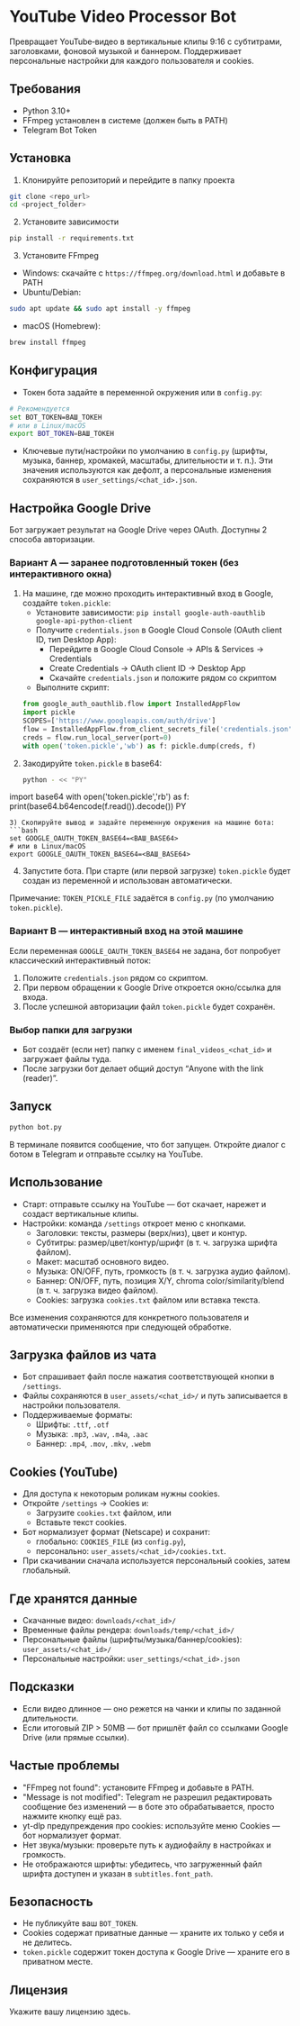 # YouTube Video Processor Bot

Превращает YouTube‑видео в вертикальные клипы 9:16 с субтитрами, заголовками, фоновой музыкой и баннером. Поддерживает персональные настройки для каждого пользователя и cookies.

## Требования
- Python 3.10+
- FFmpeg установлен в системе (должен быть в PATH)
- Telegram Bot Token

## Установка
1) Клонируйте репозиторий и перейдите в папку проекта

```bash
git clone <repo_url>
cd <project_folder>
```

2) Установите зависимости
```bash
pip install -r requirements.txt
```

3) Установите FFmpeg
- Windows: скачайте с `https://ffmpeg.org/download.html` и добавьте в PATH
- Ubuntu/Debian:
```bash
sudo apt update && sudo apt install -y ffmpeg
```
- macOS (Homebrew):
```bash
brew install ffmpeg
```

## Конфигурация
- Токен бота задайте в переменной окружения или в `config.py`:
```bash
# Рекомендуется
set BOT_TOKEN=ВАШ_ТОКЕН
# или в Linux/macOS
export BOT_TOKEN=ВАШ_ТОКЕН
```

- Ключевые пути/настройки по умолчанию в `config.py` (шрифты, музыка, баннер, хромакей, масштабы, длительности и т. п.). Эти значения используются как дефолт, а персональные изменения сохраняются в `user_settings/<chat_id>.json`.

## Настройка Google Drive
Бот загружает результат на Google Drive через OAuth. Доступны 2 способа авторизации.

### Вариант A — заранее подготовленный токен (без интерактивного окна)
1) На машине, где можно проходить интерактивный вход в Google, создайте `token.pickle`:
   - Установите зависимости: `pip install google-auth-oauthlib google-api-python-client`
   - Получите `credentials.json` в Google Cloud Console (OAuth client ID, тип Desktop App):
     - Перейдите в Google Cloud Console → APIs & Services → Credentials
     - Create Credentials → OAuth client ID → Desktop App
     - Скачайте `credentials.json` и положите рядом со скриптом
   - Выполните скрипт:
   ```python
   from google_auth_oauthlib.flow import InstalledAppFlow
   import pickle
   SCOPES=['https://www.googleapis.com/auth/drive']
   flow = InstalledAppFlow.from_client_secrets_file('credentials.json', SCOPES)
   creds = flow.run_local_server(port=0)
   with open('token.pickle','wb') as f: pickle.dump(creds, f)
   ```
2) Закодируйте `token.pickle` в base64:
   ```bash
   python - << "PY"
import base64
with open('token.pickle','rb') as f:
    print(base64.b64encode(f.read()).decode())
PY
   ```
3) Скопируйте вывод и задайте переменную окружения на машине бота:
   ```bash
   set GOOGLE_OAUTH_TOKEN_BASE64=<ВАШ_BASE64>
   # или в Linux/macOS
   export GOOGLE_OAUTH_TOKEN_BASE64=<ВАШ_BASE64>
   ```
4) Запустите бота. При старте (или первой загрузке) `token.pickle` будет создан из переменной и использован автоматически.

Примечание: `TOKEN_PICKLE_FILE` задаётся в `config.py` (по умолчанию `token.pickle`).

### Вариант B — интерактивный вход на этой машине
Если переменная `GOOGLE_OAUTH_TOKEN_BASE64` не задана, бот попробует классический интерактивный поток:
1) Положите `credentials.json` рядом со скриптом.
2) При первом обращении к Google Drive откроется окно/ссылка для входа.
3) После успешной авторизации файл `token.pickle` будет сохранён.

### Выбор папки для загрузки
- Бот создаёт (если нет) папку с именем `final_videos_<chat_id>` и загружает файлы туда.
- После загрузки бот делает общий доступ “Anyone with the link (reader)”.

## Запуск
```bash
python bot.py
```
В терминале появится сообщение, что бот запущен. Откройте диалог с ботом в Telegram и отправьте ссылку на YouTube.

## Использование
- Старт: отправьте ссылку на YouTube — бот скачает, нарежет и создаст вертикальные клипы.
- Настройки: команда `/settings` откроет меню с кнопками.
  - Заголовки: тексты, размеры (верх/низ), цвет и контур.
  - Субтитры: размер/цвет/контур/шрифт (в т. ч. загрузка шрифта файлом).
  - Макет: масштаб основного видео.
  - Музыка: ON/OFF, путь, громкость (в т. ч. загрузка аудио файлом).
  - Баннер: ON/OFF, путь, позиция X/Y, chroma color/similarity/blend (в т. ч. загрузка видео файлом).
  - Cookies: загрузка `cookies.txt` файлом или вставка текста.

Все изменения сохраняются для конкретного пользователя и автоматически применяются при следующей обработке.

## Загрузка файлов из чата
- Бот спрашивает файл после нажатия соответствующей кнопки в `/settings`.
- Файлы сохраняются в `user_assets/<chat_id>/` и путь записывается в настройки пользователя.
- Поддерживаемые форматы:
  - Шрифты: `.ttf`, `.otf`
  - Музыка: `.mp3`, `.wav`, `.m4a`, `.aac`
  - Баннер: `.mp4`, `.mov`, `.mkv`, `.webm`

## Cookies (YouTube)
- Для доступа к некоторым роликам нужны cookies.
- Откройте `/settings` → Cookies и:
  - Загрузите `cookies.txt` файлом, или
  - Вставьте текст cookies.
- Бот нормализует формат (Netscape) и сохранит:
  - глобально: `COOKIES_FILE` (из `config.py`),
  - персонально: `user_assets/<chat_id>/cookies.txt`.
- При скачивании сначала используется персональный cookies, затем глобальный.

## Где хранятся данные
- Скачанные видео: `downloads/<chat_id>/`
- Временные файлы рендера: `downloads/temp/<chat_id>/`
- Персональные файлы (шрифты/музыка/баннер/cookies): `user_assets/<chat_id>/`
- Персональные настройки: `user_settings/<chat_id>.json`

## Подсказки
- Если видео длинное — оно режется на чанки и клипы по заданной длительности.
- Если итоговый ZIP > 50MB — бот пришлёт файл со ссылками Google Drive (или прямые ссылки).

## Частые проблемы
- "FFmpeg not found": установите FFmpeg и добавьте в PATH.
- "Message is not modified": Telegram не разрешил редактировать сообщение без изменений — в боте это обрабатывается, просто нажмите кнопку ещё раз.
- yt-dlp предупреждения про cookies: используйте меню Cookies — бот нормализует формат.
- Нет звука/музыки: проверьте путь к аудиофайлу в настройках и громкость.
- Не отображаются шрифты: убедитесь, что загруженный файл шрифта доступен и указан в `subtitles.font_path`.

## Безопасность
- Не публикуйте ваш `BOT_TOKEN`.
- Cookies содержат приватные данные — храните их только у себя и не делитесь.
- `token.pickle` содержит токен доступа к Google Drive — храните его в приватном месте.

## Лицензия
Укажите вашу лицензию здесь.